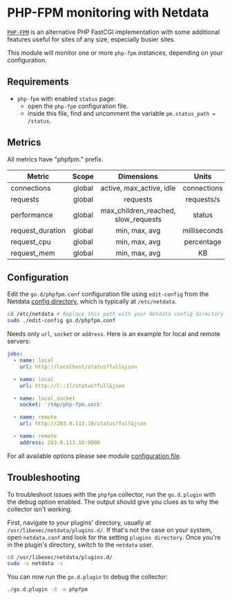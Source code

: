 <!--
title: "PHP-FPM monitoring with Netdata"
description: "Monitor the health and performance of PHP-FPM instances with zero configuration, per-second metric granularity, and interactive visualizations."
custom_edit_url: "https://github.com/netdata/go.d.plugin/edit/master/modules/phpfpm/README.md"
sidebar_label: "PHP-FPM"
learn_status: "Published"
learn_topic_type: "References"
learn_rel_path: "Collectors References/WebApps"
-->

# PHP-FPM monitoring with Netdata

[`PHP-FPM`](https://php-fpm.org/) is an alternative PHP FastCGI implementation with some additional features useful for
sites of any size, especially busier sites.

This module will monitor one or more `php-fpm` instances, depending on your configuration.

## Requirements

- `php-fpm` with enabled `status` page:
    - open the `php-fpm` configuration file.
    - inside this file, find and uncomment the variable `pm.status_path = /status`.

## Metrics

All metrics have "phpfpm." prefix.

| Metric           | Scope  |             Dimensions              |    Units     |
|------------------|:------:|:-----------------------------------:|:------------:|
| connections      | global |      active, max_active, idle       | connections  |
| requests         | global |              requests               |  requests/s  |
| performance      | global | max_children_reached, slow_requests |    status    |
| request_duration | global |            min, max, avg            | milliseconds |
| request_cpu      | global |            min, max, avg            |  percentage  |
| request_mem      | global |            min, max, avg            |      KB      |

## Configuration

Edit the `go.d/phpfpm.conf` configuration file using `edit-config` from the
Netdata [config directory](https://learn.netdata.cloud/docs/configure/nodes), which is typically at `/etc/netdata`.

```bash
cd /etc/netdata # Replace this path with your Netdata config directory
sudo ./edit-config go.d/phpfpm.conf
```

Needs only `url`, `socket` or `address`. Here is an example for local and remote servers:

```yaml
jobs:
  - name: local
    url: http://localhost/status?full&json

  - name: local
    url: http://[::1]/status?full&json

  - name: local_socket
    socket: '/tmp/php-fpm.sock'

  - name: remote
    url: http://203.0.113.10/status?full&json

  - name: remote
    address: 203.0.113.10:9000
```

For all available options please see
module [configuration file](https://github.com/netdata/go.d.plugin/blob/master/config/go.d/phpfpm.conf).

## Troubleshooting

To troubleshoot issues with the `phpfpm` collector, run the `go.d.plugin` with the debug option enabled. The output
should give you clues as to why the collector isn't working.

First, navigate to your plugins' directory, usually at `/usr/libexec/netdata/plugins.d/`. If that's not the case on your
system, open `netdata.conf` and look for the setting `plugins directory`. Once you're in the plugin's directory, switch
to the `netdata` user.

```bash
cd /usr/libexec/netdata/plugins.d/
sudo -u netdata -s
```

You can now run the `go.d.plugin` to debug the collector:

```bash
./go.d.plugin -d -m phpfpm
```
